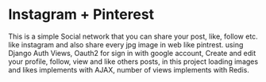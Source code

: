 <h1>Instagram + Pinterest</h1>
This is a simple Social network that you can share your post, like, follow etc. like instagram and also share every jpg image in web like pintrest.
using Django Auth Views, Oauth2 for sign in with google account, Create and edit your profile, follow, view and like others posts, in this project 
loading images and likes implements with AJAX, number of views implements with Redis.
